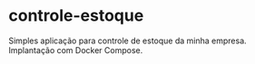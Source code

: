 # controle-estoque
Simples aplicação para controle de estoque da minha empresa. Implantação com Docker Compose.
